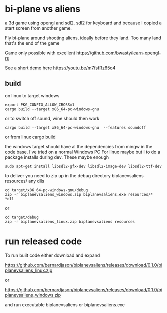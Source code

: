 # bi-plane vs aliens

a 3d game using opengl and sdl2. sdl2 for keyboard and because I copied a start screen from another game.

Fly bi-plane around shooting aliens, ideally before they land. Too many land that's the end of the game

Game only possible with excellent https://github.com/bwasty/learn-opengl-rs 

See a short demo here
https://youtu.be/m7fsfRz65o4 


## build
on linux to target windows
```
export PKG_CONFIG_ALLOW_CROSS=1
cargo build --target x86_64-pc-windows-gnu
```

or to switch off sound, wine should then work
```
cargo build --target x86_64-pc-windows-gnu  --features soundoff
```

or from linux
cargo build

the windows target should have al the dependencies from mingw in the code base. I've tried on a normal Windows PC
For linux maybe but I to do a package installs during dev. These maybe enough
```
sudo apt-get install libsdl2-gfx-dev libsdl2-image-dev libsdl2-ttf-dev
```

to deliver you need to zip up in the debug directory
biplanevsaliens
resources/
any dlls

```
cd target/x86_64-pc-windows-gnu/debug
zip -r biplanevsaliens_windows.zip biplanevsaliens.exe resources/* *dll
```

or
```
cd target/debug
zip -r biplanevsaliens_linux.zip biplanevsaliens resources
```

# run released code
To run built code either download and expand

https://github.com/bernardjason/biplanevsaliens/releases/download/0.1.0/biplanevsaliens_linux.zip

or

https://github.com/bernardjason/biplanevsaliens/releases/download/0.1.0/biplanevsaliens_windows.zip

and run executable biplanevsaliens or biplanevsaliens.exe
